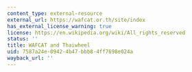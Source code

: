 ```yaml
---
content_type: external-resource
external_url: https://wafcat.or.th/site/index
has_external_license_warning: true
license: https://en.wikipedia.org/wiki/All_rights_reserved
status: ''
title: WAFCAT and Thaiwheel
uid: 7587a24e-0942-4b47-bbb8-4ff7698e024a
wayback_url: ''
---
```


